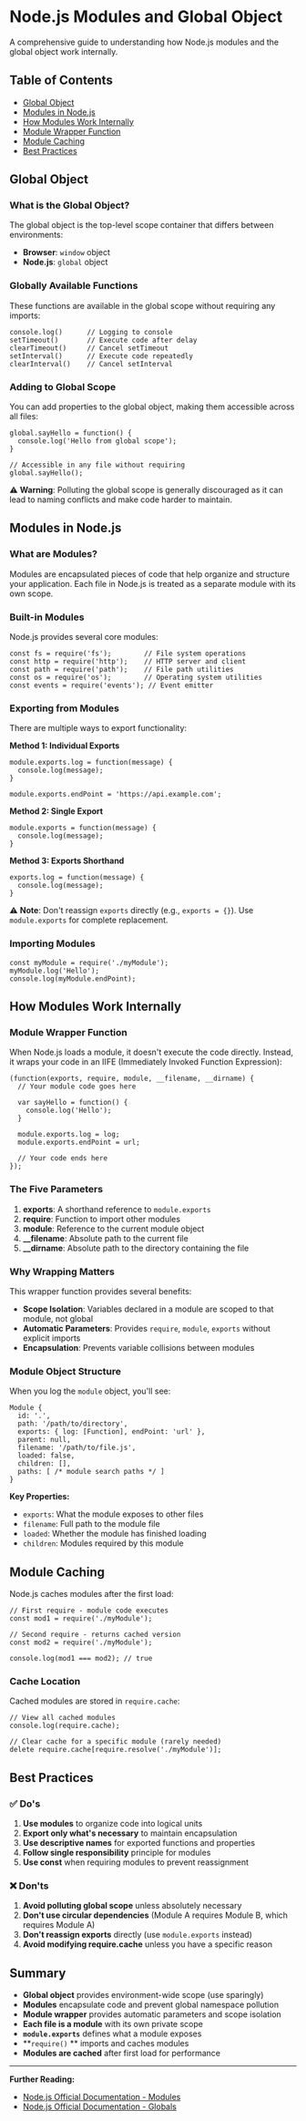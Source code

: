 # Node.js Modules and Global Object

A comprehensive guide to understanding how Node.js modules and the global object work internally.

## Table of Contents
- [Global Object](#global-object)
- [Modules in Node.js](#modules-in-nodejs)
- [How Modules Work Internally](#how-modules-work-internally)
- [Module Wrapper Function](#module-wrapper-function)
- [Module Caching](#module-caching)
- [Best Practices](#best-practices)

## Global Object

### What is the Global Object?

The global object is the top-level scope container that differs between environments:

- **Browser**: `window` object
- **Node.js**: `global` object

### Globally Available Functions

These functions are available in the global scope without requiring any imports:

    console.log()      // Logging to console
    setTimeout()       // Execute code after delay
    clearTimeout()     // Cancel setTimeout
    setInterval()      // Execute code repeatedly
    clearInterval()    // Cancel setInterval

### Adding to Global Scope

You can add properties to the global object, making them accessible across all files:

    global.sayHello = function() {
      console.log('Hello from global scope');
    }
    
    // Accessible in any file without requiring
    global.sayHello();

⚠️ **Warning**: Polluting the global scope is generally discouraged as it can lead to naming conflicts and make code harder to maintain.

## Modules in Node.js

### What are Modules?

Modules are encapsulated pieces of code that help organize and structure your application. Each file in Node.js is treated as a separate module with its own scope.

### Built-in Modules

Node.js provides several core modules:

    const fs = require('fs');        // File system operations
    const http = require('http');    // HTTP server and client
    const path = require('path');    // File path utilities
    const os = require('os');        // Operating system utilities
    const events = require('events'); // Event emitter

### Exporting from Modules

There are multiple ways to export functionality:

**Method 1: Individual Exports**

    module.exports.log = function(message) {
      console.log(message);
    }
    
    module.exports.endPoint = 'https://api.example.com';

**Method 2: Single Export**

    module.exports = function(message) {
      console.log(message);
    }

**Method 3: Exports Shorthand**

    exports.log = function(message) {
      console.log(message);
    }

⚠️ **Note**: Don't reassign `exports` directly (e.g., `exports = {}`). Use `module.exports` for complete replacement.

### Importing Modules

    const myModule = require('./myModule');
    myModule.log('Hello');
    console.log(myModule.endPoint);

## How Modules Work Internally

### Module Wrapper Function

When Node.js loads a module, it doesn't execute the code directly. Instead, it wraps your code in an IIFE (Immediately Invoked Function Expression):

    (function(exports, require, module, __filename, __dirname) {
      // Your module code goes here
      
      var sayHello = function() {
        console.log('Hello');
      }
      
      module.exports.log = log;
      module.exports.endPoint = url;
      
      // Your code ends here
    });

### The Five Parameters

1. **exports**: A shorthand reference to `module.exports`
2. **require**: Function to import other modules
3. **module**: Reference to the current module object
4. **__filename**: Absolute path to the current file
5. **__dirname**: Absolute path to the directory containing the file

### Why Wrapping Matters

This wrapper function provides several benefits:

- **Scope Isolation**: Variables declared in a module are scoped to that module, not global
- **Automatic Parameters**: Provides `require`, `module`, `exports` without explicit imports
- **Encapsulation**: Prevents variable collisions between modules

### Module Object Structure

When you log the `module` object, you'll see:

    Module {
      id: '.',
      path: '/path/to/directory',
      exports: { log: [Function], endPoint: 'url' },
      parent: null,
      filename: '/path/to/file.js',
      loaded: false,
      children: [],
      paths: [ /* module search paths */ ]
    }

**Key Properties:**
- `exports`: What the module exposes to other files
- `filename`: Full path to the module file
- `loaded`: Whether the module has finished loading
- `children`: Modules required by this module

## Module Caching

Node.js caches modules after the first load:

    // First require - module code executes
    const mod1 = require('./myModule');
    
    // Second require - returns cached version
    const mod2 = require('./myModule');
    
    console.log(mod1 === mod2); // true

### Cache Location

Cached modules are stored in `require.cache`:

    // View all cached modules
    console.log(require.cache);
    
    // Clear cache for a specific module (rarely needed)
    delete require.cache[require.resolve('./myModule')];

## Best Practices

### ✅ Do's

1. **Use modules** to organize code into logical units
2. **Export only what's necessary** to maintain encapsulation
3. **Use descriptive names** for exported functions and properties
4. **Follow single responsibility** principle for modules
5. **Use const** when requiring modules to prevent reassignment

### ❌ Don'ts

1. **Avoid polluting global scope** unless absolutely necessary
2. **Don't use circular dependencies** (Module A requires Module B, which requires Module A)
3. **Don't reassign exports** directly (use `module.exports` instead)
4. **Avoid modifying require.cache** unless you have a specific reason

## Summary

- **Global object** provides environment-wide scope (use sparingly)
- **Modules** encapsulate code and prevent global namespace pollution
- **Module wrapper** provides automatic parameters and scope isolation
- **Each file is a module** with its own private scope
- **`module.exports`** defines what a module exposes
- **`require()` ** imports and caches modules
- **Modules are cached** after first load for performance

---

**Further Reading:**
- [Node.js Official Documentation - Modules](https://nodejs.org/api/modules.html)
- [Node.js Official Documentation - Globals](https://nodejs.org/api/globals.html)